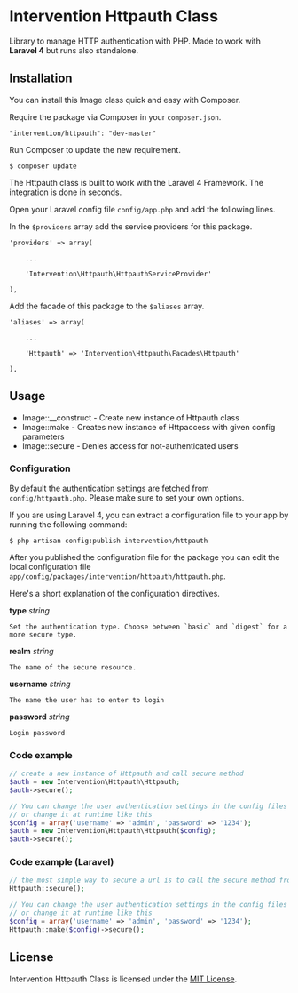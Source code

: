 # Intervention Httpauth Class

Library to manage HTTP authentication with PHP. Made to work with **Laravel 4** but runs also standalone.


## Installation

You can install this Image class quick and easy with Composer.

Require the package via Composer in your `composer.json`.

    "intervention/httpauth": "dev-master"

Run Composer to update the new requirement.

    $ composer update

The Httpauth class is built to work with the Laravel 4 Framework. The integration is done in seconds.

Open your Laravel config file `config/app.php` and add the following lines.

In the `$providers` array add the service providers for this package.
    
    'providers' => array(

        ...

        'Intervention\Httpauth\HttpauthServiceProvider'

    ),
    

Add the facade of this package to the `$aliases` array.

    'aliases' => array(

        ...

        'Httpauth' => 'Intervention\Httpauth\Facades\Httpauth'

    ),


## Usage

* Image::__construct - Create new instance of Httpauth class
* Image::make - Creates new instance of Httpaccess with given config parameters
* Image::secure - Denies access for not-authenticated users

### Configuration

By default the authentication settings are fetched from `config/httpauth.php`. Please make sure to set your own options. 

If you are using Laravel 4, you can extract a configuration file to your app by running the following command:

    $ php artisan config:publish intervention/httpauth

After you published the configuration file for the package you can edit the local configuration file `app/config/packages/intervention/httpauth/httpauth.php`.

Here's a short explanation of the configuration directives.

**type** _string_

    Set the authentication type. Choose between `basic` and `digest` for a more secure type.

**realm** _string_

    The name of the secure resource.

**username** _string_

    The name the user has to enter to login

**password** _string_

    Login password

### Code example

```php
// create a new instance of Httpauth and call secure method
$auth = new Intervention\Httpauth\Httpauth;
$auth->secure();

// You can change the user authentication settings in the config files
// or change it at runtime like this
$config = array('username' => 'admin', 'password' => '1234');
$auth = new Intervention\Httpauth\Httpauth($config);
$auth->secure();
```


### Code example (Laravel)

```php
// the most simple way to secure a url is to call the secure method from a route
Httpauth::secure();

// You can change the user authentication settings in the config files
// or change it at runtime like this
$config = array('username' => 'admin', 'password' => '1234');
Httpauth::make($config)->secure();
```

## License

Intervention Httpauth Class is licensed under the [MIT License](http://opensource.org/licenses/MIT).
